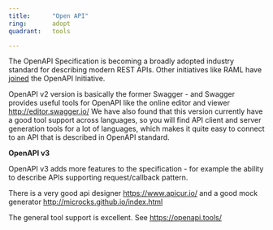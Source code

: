 ```yaml
---
title:      "Open API"
ring:       adopt
quadrant:   tools

---
```


The OpenAPI Specification is becoming a broadly adopted industry standard for describing modern REST APIs. Other initiatives like RAML have [joined](https://blogs.mulesoft.com/dev/api-dev/open-api-raml-better-together/) the OpenAPI Initiative.

OpenAPI v2 version is basically the former Swagger - and Swagger provides useful tools for OpenAPI like the online editor and viewer http://editor.swagger.io/
We have also found that this version currently have a good tool support across languages, so you will find API client and server generation tools for a lot of languages, which makes it quite easy to connect to an API that is described in OpenAPI standard.


**OpenAPI v3**

OpenAPI v3 adds more features to the specification - for example the ability to describe APIs supporting request/callback pattern.

There is a very good api designer https://www.apicur.io/ and a good mock generator http://microcks.github.io/index.html

The general tool support is excellent. See https://openapi.tools/